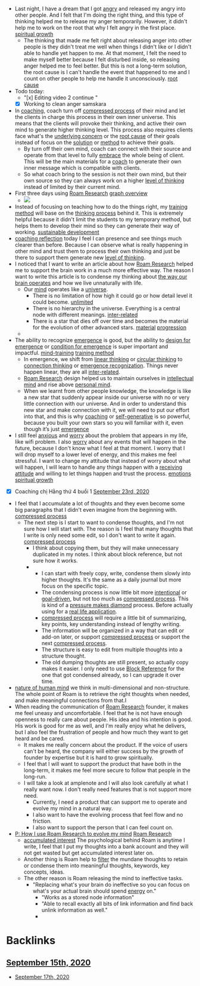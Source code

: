 - Last night, I have a dream that I got [angry](<angry.md>) and released my angry into other people. And I felt that I'm doing the right thing, and this type of thinking helped me to release my anger temporarily. However, it didn't help me to work on the root that why I felt angry in the first place. [spiritual growth](<spiritual growth.md>)
    - The thinking that made me felt right about releasing anger into other people is they didn't treat me well when things I didn't like or I didn't able to handle yet happen to me. At that moment, I felt the need to make myself better because I felt disturbed inside, so releasing anger helped me to feel better. But this is not a long-term solution, the root cause is I can't handle the event that happened to me and I count on other people to help me handle it unconsciously. [root cause](<root cause.md>)
- Todo today:
    - "[x] Editing video 2 continue "
    - [x] Working to clean anger samskara
- In [coaching](<coaching.md>), coach turn off [compressed process](<compressed process.md>) of their mind and let the clients in charge this process in their own inner universe. This means that the clients will provoke their thinking, and active their own mind to generate higher thinking level. This process also requires clients face what's the [underlying concern](<underlying concern.md>) or the [root cause](<root cause.md>) of their goals instead of focus on the [solution](<solution.md>) or [method](<method.md>) to achieve their goals.
    - By turn off their own mind, coach can connect with their source and operate from that level to fully [embrace](<embrace.md>) the whole being of client. This will be the main materials for a [coach](<coach.md>) to generate their own inner message which is compatible with clients.
    - So what coach bring to the session is not their own mind, but their own source so they can always work on a higher [level of thinking](<level of thinking.md>) instead of limited by their current mind.
- First three days using [Roam Research](<Roam Research.md>) [graph overview](<graph overview.md>)
    - ![](https://firebasestorage.googleapis.com/v0/b/firescript-577a2.appspot.com/o/imgs%2Fapp%2FNgoctien%2F9icyWb7UmP.png?alt=media&token=6bcf54f8-5692-4c7a-a1dc-929bd284cec5)
- Instead of focusing on teaching how to do the things right, my [training method](<training method.md>) will base on the [thinking process](<thinking process.md>) behind it. This is extremely helpful because it didn't limit the students to my temporary method, but helps them to develop their mind so they can generate their way of working. [sustainable development](<sustainable development.md>)
- [coaching reflection](<coaching reflection.md>) today I feel I can presence and see things much clearer than before. Because I can observe what is really happening in other mind and trust them to process their own thinking and just be there to support them generate new [level of thinking](<level of thinking.md>).
- I noticed that I want to write an article about how [Roam Research](<Roam Research.md>) helped me to support the brain work in a much more effective way. The reason I want to write this article is to condense my thinking about [the way our brain operates](<the way our brain operates.md>) and how we live unnaturally with life.
    - Our [mind](<mind.md>) operates like a [universe](<universe.md>).
        - There is no limitation of how high it could go or how detail level it could become. [unlimited](<unlimited.md>)
        - There is no hierarchy in the universe. Everything is a central node with different meanings. [inter-related](<inter-related.md>)
        -  There is a star that dies off over time and becomes the material for the evolution of other advanced stars. [material](<material.md>) [progression](<progression.md>) 
    - 
- The ability to recognize [emergence](<emergence.md>) is good, but the ability to [design for emergence](<design for emergence.md>) or [condition for emergence](<condition for emergence.md>) is super important and impactful. [mind-training](<mind-training.md>) [training method](<training method.md>)
    - In emergence, we shift from [linear thinking](<linear thinking.md>) or [circular thinking](<circular thinking.md>) to [connection thinking](<connection thinking.md>) or [emergence recognization](<emergence recognization.md>). Things never happen linear, they are all [inter-related](<inter-related.md>). 
    - [Roam Research](<Roam Research.md>) design helped us to maintain ourselves in [intellectual mind](<intellectual mind.md>) and rise above [personal mind](<personal mind.md>).
    - When we learnt from other people knowledge, the knowledge is like a new star that suddenly appear inside our universe with no or very little connection with our universe. And in order to understand this new star and make connection with it, we will need to put our effort into that, and this is why [coaching](<coaching.md>) or [self-generative](<self-generative.md>) is so powerful, because you built your own stars so you will familiar with it, even though it’s just [emergence](<emergence.md>)
- I still feel [anxious](<anxious.md>) and [worry](<worry.md>) about the problem that appears in my life, like wifi problem. I also [worry](<worry.md>) about any events that will happen in the future, because I don't know what I feel at that moment. I worry that I will drop myself to a lower level of energy, and this makes me feel stressful. I want to change my attitude that instead of worry about what will happen, I will learn to handle any things happen with a [receiving attitude](<receiving attitude.md>) and willing to let things happen and trust the process. [emotions](<emotions.md>) [spiritual growth](<spiritual growth.md>) 
- [x] Coaching chị Hằng thứ 4 buổi 1 [September 23rd, 2020](<September 23rd, 2020.md>)
- I feel that I accumulate a lot of thoughts and they even become some big paragraphs that I didn't even imagine from the beginning with.  [compressed process](<compressed process.md>)
    - The next step is I start to want to condense thoughts, and I'm not sure how I will start with. The reason is I feel that many thoughts that I write is only need some edit, so I don't want to write it again. [compressed process](<compressed process.md>)
        - I think about copying them, but they will make unnecessary duplicated in my notes. I think about block reference, but not sure how it works.
        - 
            - I can start with freely copy, write, condense them slowly into higher thoughts. It's the same as a daily journal but more focus on the specific topic.
            - The condensing process is now little bit more [intentional](<intentional.md>) or [goal-driven](<goal-driven.md>), but not too much as [compressed process](<compressed process.md>). This is kind of a [pressure makes diamond](<pressure makes diamond.md>) process. Before actually using for a [real life application](<real life application.md>).
            - [compressed process](<compressed process.md>) will require a little bit of summarizing, key points, key understanding instead of lengthy writing. 
            - The information will be organized in a way that can edit or add-on later, or support [compressed process](<compressed process.md>) or support the next [compressed process](<compressed process.md>).
            - The structure is easy to edit from multiple thoughts into a structure thought.
            - The old dumping thoughts are still present, so actually copy makes it easier. I only need to use [Block Reference](<Block Reference.md>) for the one that got condensed already, so I can upgrade it over time.
- [nature of human mind](<nature of human mind.md>) we think in multi-dimensional and non-structure. The whole point of Roam is to retrieve the right thoughts when needed, and make meaningful connections from that.I
- When reading the communication of [Roam Research](<Roam Research.md>) founder, it makes me feel uneasy and uncomfortable. I feel that he is not have enough openness to really care about people. His idea and his intention is good. His work is good for me as well, and I'm really enjoy what he delivers, but I also feel the frustration of people and how much they want to get heard and be cared. 
    - It makes me really concern about the product. If the voice of users can't be heard, the company will either success by the growth of founder by expertise but it is hard to grow spiritually. 
    - I feel that I will want to support the product that have both in the long-term, it makes me feel more secure to follow that people in the long-run. 
    - I will take a look at amplenote and I will also look carefully at what I really want now. I don't really need features that is not support more need. 
        - Currently, I need a product that can support me to operate and evolve my mind in a natural way.
        - I also want to have the evolving process that feel flow and no friction.
        - I also want to support the person that I can feel count on. 
- [P: How I use Roam Research to evolve my mind](<P: How I use Roam Research to evolve my mind.md>) [Roam Research](<Roam Research.md>)
    - [accumulated interest](<accumulated interest.md>) The psychological behind Roam is anytime I write, I feel that I put my thoughts into a bank account and they will not get wasted but get accumulated interest later on. 
    - Another thing is Roam help to [filter](<filter.md>) the mundane thoughts to retain or condense them into meaningful thoughts, keywords, key concepts, ideas.
    - The other reason is Roam releasing the mind to ineffective tasks. 
        - "Replacing what's your brain do ineffective so you can focus on what's your actual brain should spend [energy](<energy.md>) on."
            - "Works as a stored node information"
            - "Able to recall exactly all bits of link information and find back unlink information as well."
            - 

# Backlinks
## [September 15th, 2020](<September 15th, 2020.md>)
- [September 17th, 2020](<September 17th, 2020.md>)

